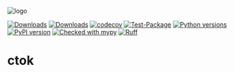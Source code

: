 ![logo](https://raw.githubusercontent.com/pomponchik/ctok/develop/docs/assets/logo_2.png)

[![Downloads](https://static.pepy.tech/badge/ctok/month)](https://pepy.tech/project/ctok)
[![Downloads](https://static.pepy.tech/badge/ctok)](https://pepy.tech/project/ctok)
[![codecov](https://codecov.io/gh/pomponchik/ctok/graph/badge.svg?token=eZ4eK6fkmx)](https://codecov.io/gh/pomponchik/ctok)
[![Test-Package](https://github.com/pomponchik/ctok/actions/workflows/tests_and_coverage.yml/badge.svg)](https://github.com/pomponchik/ctok/actions/workflows/tests_and_coverage.yml)
[![Python versions](https://img.shields.io/pypi/pyversions/ctok.svg)](https://pypi.python.org/pypi/ctok)
[![PyPI version](https://badge.fury.io/py/ctok.svg)](https://badge.fury.io/py/ctok)
[![Checked with mypy](http://www.mypy-lang.org/static/mypy_badge.svg)](http://mypy-lang.org/)
[![Ruff](https://img.shields.io/endpoint?url=https://raw.githubusercontent.com/astral-sh/ruff/main/assets/badge/v2.json)](https://github.com/astral-sh/ruff)

# ctok
